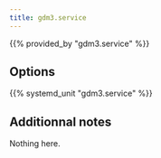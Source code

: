 ```yaml
---
title: gdm3.service
---
```


{{% provided_by "gdm3.service" %}}

## Options

{{% systemd_unit "gdm3.service" %}}

## Additionnal notes

Nothing here.